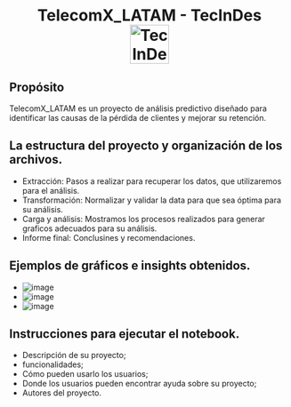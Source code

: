 <div align="center">
  <h1 align="center">
    TelecomX_LATAM - TecInDes
    <br />
    <a>
      <img src="https://tid.cableado.org/wp-content/uploads/2025/05/TIDInfraestructuraTecnologica-300x300-1.png" width="70" height="70" alt="TecInDes">
    </a>
  </h1>
</div>

## Propósito
TelecomX_LATAM es un proyecto de análisis predictivo diseñado para identificar las causas de la pérdida de clientes y mejorar su retención.
## La estructura del proyecto y organización de los archivos.
- Extracción: Pasos a realizar para recuperar los datos, que utilizaremos para el análisis.
- Transformación: Normalizar y validar la data para que sea óptima para su análisis.
- Carga y análisis: Mostramos los procesos realizados para generar graficos adecuados para su análisis.
- Informe final: Conclusines y recomendaciones.
## Ejemplos de gráficos e insights obtenidos.
- ![image](https://github.com/user-attachments/assets/e00d3551-f61d-45a9-b07b-8cca63cbab4c)
- ![image](https://github.com/user-attachments/assets/9b61093a-0047-4146-9ea1-82d959b84fe7)
- ![image](https://github.com/user-attachments/assets/a52a1b0d-3082-4b55-9641-fa89ddfbd268)

## Instrucciones para ejecutar el notebook.
- Descripción de su proyecto;
- funcionalidades;
- Cómo pueden usarlo los usuarios;
- Donde los usuarios pueden encontrar ayuda sobre su proyecto;
- Autores del proyecto.
